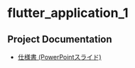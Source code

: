 # flutter_application_1

## Project Documentation

- [仕様書 (PowerPointスライド)](https://cleague-my.sharepoint.com/:p:/g/personal/zeal22410062_fsgcl_jp/EWSJM6QLBuFDr_8Hqy6PzUgBG3qXI3TrEmSpNtskuPyXBQ?e=7ApYb3)